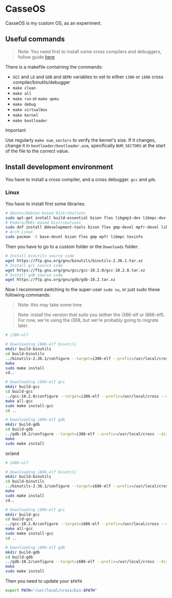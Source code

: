 # CasseOS
CasseOS is my custom OS, as an experiment.

## Useful commands

> Note: You need first to install some cross compilers and debuggers, follow guide [here](#install-development-environment)

There is a makefile containing the commands:

- `GCC` and `LD` and `GDB` and `QEMU` variables to set to either `i386` or `i686` cross compiler/binutils/debugger
- `make clean`
- `make all`
- `make run` or `make qemu`
- `make debug`
- `make virtualbox`
- `make kernel`
- `make bootloader`

> [!IMPORTANT]  
> Use regularly `make num_sectors` to verify the kernel's size. If it changes, change it in `bootloader/bootloader.asm`, specifically `NUM_SECTORS` at the start of the file to the correct value.

## Install development environment
You have to install a cross compiler, and a cross debugger. `gcc` and `gdb`.

### Linux
You have to install first some libraries.
```bash
# Ubuntu/Debian-based Distributions
sudo apt-get install build-essential bison flex libgmp3-dev libmpc-dev libmpfr-dev texinfo
# Fedora/RHEL-based Distributions
sudo dnf install @development-tools bison flex gmp-devel mpfr-devel libmpc-devel texinfo
# Arch Linux
sudo pacman -S base-devel bison flex gmp mpfr libmpc texinfo
```

Then you have to go to a custom folder or the `Downloads` folder:

```bash
# Install binutils source code
wget https://ftp.gnu.org/gnu/binutils/binutils-2.36.1.tar.xz
# Install gcc source code
wget https://ftp.gnu.org/gnu/gcc/gcc-10.2.0/gcc-10.2.0.tar.xz
# Install gdb source code
wget https://ftp.gnu.org/gnu/gdb/gdb-10.2.tar.xz
```

Now I recomment switching to the super-user `sudo su`, or just sudo these following commands:
> Note: this may take some time

> Note: install the version that suits you (either the i386-elf or i686-elf). For now, we're using the i368, but we're probably going to migrate later. 

```bash
# i386-elf

# Downloading i686-elf binutils
mkdir build-binutils
cd build-binutils
../binutils-2.36.1/configure --target=i386-elf --prefix=/usr/local/cross --disable-nls --disable-werror
make
sudo make install
cd..

# Downloading i686-elf gcc
mkdir build-gcc
cd build-gcc
../gcc-10.2.0/configure --target=i386-elf --prefix=/usr/local/cross --disable-nls --enable-languages=c --without-headers
make all-gcc
sudo make install-gcc
cd ..

# Downloading i686-elf gdb
mkdir build-gdb
cd build-gdb
../gdb-10.2/configure --target=i386-elf --prefix=/usr/local/cross --disable-werror
make
sudo make install
```
or/and
```bash
# i686-elf

# Downloading i686-elf binutils
mkdir build-binutils
cd build-binutils
../binutils-2.36.1/configure --target=i686-elf --prefix=/usr/local/cross --disable-nls --disable-werror
make
sudo make install
cd..

# Downloading i686-elf gcc
mkdir build-gcc
cd build-gcc
../gcc-10.2.0/configure --target=i686-elf --prefix=/usr/local/cross --disable-nls --enable-languages=c --without-headers
make all-gcc
sudo make install-gcc
cd ..

# Downloading i686-elf gdb
mkdir build-gdb
cd build-gdb
../gdb-10.2/configure --target=i686-elf --prefix=/usr/local/cross --disable-werror
make
sudo make install
```

Then you need to update your `$PATH`
```bash
export PATH="/usr/local/cross/bin:$PATH"
```